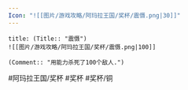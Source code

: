 ```yaml
---
Icon: "![[图片/游戏攻略/阿玛拉王国/奖杯/震慑.png|30]]"
---
```

```ad-common-bronze-trophy
title: (Title:: "震慑")
![[图片/游戏攻略/阿玛拉王国/奖杯/震慑.png|100]]

(Comment:: "用能力杀死了100个敌人.")
```

#阿玛拉王国/奖杯 #奖杯 #奖杯/铜
